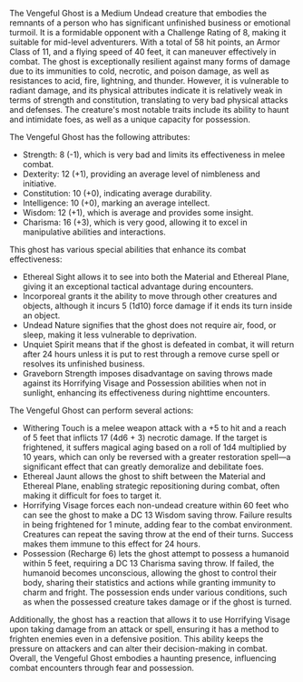 The Vengeful Ghost is a Medium Undead creature that embodies the remnants of a person who has significant unfinished business or emotional turmoil. It is a formidable opponent with a Challenge Rating of 8, making it suitable for mid-level adventurers. With a total of 58 hit points, an Armor Class of 11, and a flying speed of 40 feet, it can maneuver effectively in combat. The ghost is exceptionally resilient against many forms of damage due to its immunities to cold, necrotic, and poison damage, as well as resistances to acid, fire, lightning, and thunder. However, it is vulnerable to radiant damage, and its physical attributes indicate it is relatively weak in terms of strength and constitution, translating to very bad physical attacks and defenses. The creature's most notable traits include its ability to haunt and intimidate foes, as well as a unique capacity for possession.

The Vengeful Ghost has the following attributes:  
- Strength: 8 (-1), which is very bad and limits its effectiveness in melee combat.  
- Dexterity: 12 (+1), providing an average level of nimbleness and initiative.  
- Constitution: 10 (+0), indicating average durability.  
- Intelligence: 10 (+0), marking an average intellect.  
- Wisdom: 12 (+1), which is average and provides some insight.  
- Charisma: 16 (+3), which is very good, allowing it to excel in manipulative abilities and interactions.

This ghost has various special abilities that enhance its combat effectiveness:  
- Ethereal Sight allows it to see into both the Material and Ethereal Plane, giving it an exceptional tactical advantage during encounters.  
- Incorporeal grants it the ability to move through other creatures and objects, although it incurs 5 (1d10) force damage if it ends its turn inside an object.  
- Undead Nature signifies that the ghost does not require air, food, or sleep, making it less vulnerable to deprivation.  
- Unquiet Spirit means that if the ghost is defeated in combat, it will return after 24 hours unless it is put to rest through a remove curse spell or resolves its unfinished business.  
- Graveborn Strength imposes disadvantage on saving throws made against its Horrifying Visage and Possession abilities when not in sunlight, enhancing its effectiveness during nighttime encounters.

The Vengeful Ghost can perform several actions:  
- Withering Touch is a melee weapon attack with a +5 to hit and a reach of 5 feet that inflicts 17 (4d6 + 3) necrotic damage. If the target is frightened, it suffers magical aging based on a roll of 1d4 multiplied by 10 years, which can only be reversed with a greater restoration spell—a significant effect that can greatly demoralize and debilitate foes.  
- Ethereal Jaunt allows the ghost to shift between the Material and Ethereal Plane, enabling strategic repositioning during combat, often making it difficult for foes to target it.  
- Horrifying Visage forces each non-undead creature within 60 feet who can see the ghost to make a DC 13 Wisdom saving throw. Failure results in being frightened for 1 minute, adding fear to the combat environment. Creatures can repeat the saving throw at the end of their turns. Success makes them immune to this effect for 24 hours.  
- Possession (Recharge 6) lets the ghost attempt to possess a humanoid within 5 feet, requiring a DC 13 Charisma saving throw. If failed, the humanoid becomes unconscious, allowing the ghost to control their body, sharing their statistics and actions while granting immunity to charm and fright. The possession ends under various conditions, such as when the possessed creature takes damage or if the ghost is turned. 

Additionally, the ghost has a reaction that allows it to use Horrifying Visage upon taking damage from an attack or spell, ensuring it has a method to frighten enemies even in a defensive position. This ability keeps the pressure on attackers and can alter their decision-making in combat. Overall, the Vengeful Ghost embodies a haunting presence, influencing combat encounters through fear and possession.